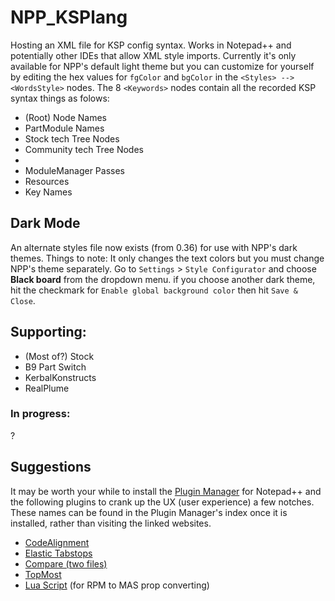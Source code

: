 # NPP_KSPlang
Hosting an XML file for KSP config syntax. Works in Notepad++ and potentially other IDEs that allow XML style imports. Currently it's only available for NPP's default light theme but you can customize for yourself by editing the hex values for `fgColor` and `bgColor` in the `<Styles> --> <WordsStyle>` nodes.
The 8 `<Keywords>` nodes contain all the recorded KSP syntax things as folows:
* (Root) Node Names
* PartModule Names
* Stock tech Tree Nodes
* Community tech Tree Nodes
* <Empty>
* ModuleManager Passes
* Resources
* Key Names

## Dark Mode
An alternate styles file now exists (from 0.36) for use with NPP's dark themes. Things to note: It only changes the text colors but you must change NPP's theme separately. Go to `Settings` > `Style Configurator` and choose **Black board** from the dropdown menu. if you choose another dark theme, hit the checkmark for `Enable global background color` then hit `Save & Close`.

## Supporting:
* (Most of?) Stock
* B9 Part Switch
* KerbalKonstructs
* RealPlume

### In progress:
?

## Suggestions
It may be worth your while to install the [Plugin Manager](https://github.com/bruderstein/nppPluginManager
) for Notepad++ and the following plugins to crank up the UX (user experience) a few notches. These names can be found in the Plugin Manager's index once it is installed, rather than visiting the linked websites.

* [CodeAlignment](http://codealignment.com/ForNotepadPlusPlus.html)
* [Elastic Tabstops](http://nickgravgaard.com/elastic-tabstops/)
* [Compare (two files)](https://github.com/jsleroy/compare-plugin)
* [TopMost](https://sites.google.com/site/fstellari/nppplugins)
* [Lua Script](https://github.com/dail8859/LuaScript) (for RPM to MAS prop converting)
